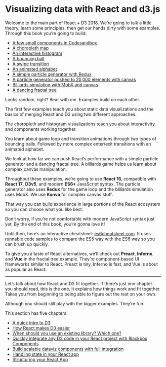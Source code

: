 
# Visualizing data with React and d3.js

Welcome to the main part of React + D3 2018. We’re going to talk a
little theory, learn some principles, then get our hands dirty with some
examples. Through this book you’re going to build:

  - [A few small components in
    Codesandbox](https://swizec1.teachable.com/courses/react-for-data-visualization/lectures/6887721#basic-approach)
  - [A choropleth
    map](https://swizec1.teachable.com/courses/react-for-data-visualization/lectures/6888908#choropleth-map)
  - [An interactive
    histogram](https://swizec1.teachable.com/courses/react-for-data-visualization/lectures/6888919#histogram-of-salaries)
  - [A bouncing
    ball](https://swizec1.teachable.com/courses/react-for-data-visualization/lectures/6906619#a-bouncing-ball-game-loop-example)
  - [A swipe
    transition](https://swizec1.teachable.com/courses/react-for-data-visualization/lectures/6906645#swipe-transition)
  - [An animated
    alphabet](https://swizec1.teachable.com/courses/react-for-data-visualization/lectures/6906659#animated-alphabet)
  - [A simple particle generator with
    Redux](https://swizec1.teachable.com/courses/react-for-data-visualization/lectures/6906668#animating-react-redux)
  - [A particle generator pushed to 20,000 elements with
    canvas](https://swizec1.teachable.com/courses/react-for-data-visualization/lectures/6906689#canvas-react-redux)
  - [Billiards simulation with MobX and
    canvas](https://swizec1.teachable.com/courses/react-for-data-visualization/lectures/6906696#build-a-declarative-billiards-simulation-with-mobx-canvas-and-konva)
  - [A dancing fractal
    tree](https://swizec1.teachable.com/courses/react-for-data-visualization/lectures/8456113#fractal-tree)

Looks random, right? Bear with me. Examples build on each other.

The first few examples teach you about static data visualizations and
the basics of merging React and D3 using two different approaches.

The choropleth and histogram visualizations teach you about
interactivity and components working together.

You learn about game loop and transition animations through two types of
bouncing balls. Followed by more complex enter/exit transitions with an
animated alphabet.

We look at how far we can push React’s performance with a simple
particle generator and a dancing fractal tree. A billiards game helps us
learn about complex canvas manipulation.

Throughout these examples, we’re going to use **React 16**, compatible
with **React 17**, **D3v5**, and modern **ES6+** JavaScript syntax. The
particle generator also uses **Redux** for the game loop and the
billiards simulation uses MobX. We use **Konva** for complex canvas
stuff.

That way you can build experience in large portions of the React
ecosystem so you can choose what you like best.

Don’t worry, if you’re not comfortable with modern JavaScript syntax
just yet. By the end of this book, you’re gonna love it\!

Until then, here’s an interactive cheatsheet:
[es6cheatsheet.com](https://es6cheatsheet.com/). It uses runnable code
samples to compare the ES5 way with the ES6 way so you can brush up
quickly.

To give you a taste of React alternatives, we’ll check out **Preact**,
**Inferno**, and **Vue** in the fractal tree example. They’re
component-based UI frameworks similar to React. Preact is tiny, Inferno
is fast, and Vue is about as popular as React.

-----

Let’s talk about how React and D3 fit together. If there’s just one
chapter you should read, this is the one. It explains how things work
and fit together. Takes you from beginning to being able to figure out
the rest on your own.

Although you should still play with the bigger examples. They’re fun.

This section has five chapters:

  - [A quick intro to
    D3](https://swizec1.teachable.com/courses/react-for-data-visualization/lectures/6887710)
  - [How React makes D3
    easier](https://swizec1.teachable.com/courses/react-for-data-visualization/lectures/6887721#basic-approach)
  - [When should you use an existing library? Which
    one?](https://swizec1.teachable.com/courses/react-for-data-visualization/lectures/6887723#existing-libraries)
  - [Quickly integrate any D3 code in your React project with Blackbox
    Components](https://swizec1.teachable.com/courses/react-for-data-visualization/lectures/6887730#blackbox-components)
  - [Build scalable dataviz components with full
    integration](https://swizec1.teachable.com/courses/react-for-data-visualization/lectures/6887740#full-feature-integration)
  - [Handling state in your React
    app](https://swizec1.teachable.com/courses/react-for-data-visualization/lectures/6887771#state-handling-architecture)
  - [Structuring your React
    App](https://swizec1.teachable.com/courses/react-for-data-visualization/lectures/6887772#structuring-your-app)
